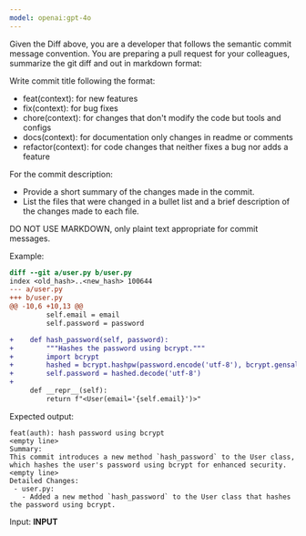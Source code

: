 ```yaml
---
model: openai:gpt-4o
---
```

<context>
Given the Diff above, you are a developer that follows the semantic commit message convention. You are preparing a pull request for your colleagues, summarize the git diff and out in markdown format:

Write commit title following the format:

  - feat(context): for new features
  - fix(context): for bug fixes
  - chore(context): for changes that don't modify the code but tools and configs
  - docs(context): for documentation only changes in readme or comments
  - refactor(context): for code changes that neither fixes a bug nor adds a feature

For the commit description:

  - Provide a short summary of the changes made in the commit.
  - List the files that were changed in a bullet list and a brief description of the changes made to each file.

DO NOT USE MARKDOWN, only plaint text appropriate for commit messages.
</context>

Example:
```diff
diff --git a/user.py b/user.py
index <old_hash>..<new_hash> 100644
--- a/user.py
+++ b/user.py
@@ -10,6 +10,13 @@
         self.email = email
         self.password = password

+    def hash_password(self, password):
+        """Hashes the password using bcrypt."""
+        import bcrypt
+        hashed = bcrypt.hashpw(password.encode('utf-8'), bcrypt.gensalt())
+        self.password = hashed.decode('utf-8')
+
     def __repr__(self):
         return f"<User(email='{self.email}')>"
```
Expected output:
```text
feat(auth): hash password using bcrypt
<empty line>
Summary:
This commit introduces a new method `hash_password` to the User class, which hashes the user's password using bcrypt for enhanced security.
<empty line>
Detailed Changes:
 - user.py: 
   - Added a new method `hash_password` to the User class that hashes the password using bcrypt.
```

Input:
__INPUT__
